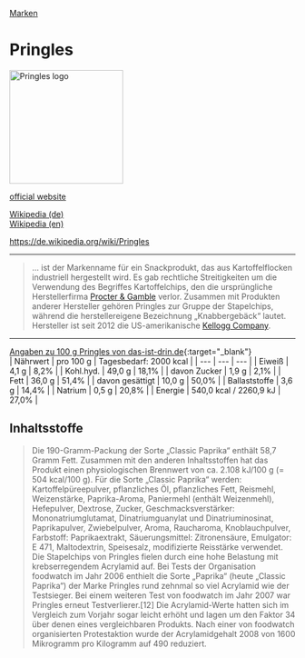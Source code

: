 [Marken](../marken.html)

# Pringles

<img src="https://upload.wikimedia.org/wikipedia/en/7/71/Pringles.svg" height="200" alt="Pringles logo">

<a target="_blank" href="https://www.pringles.com/">official website</a>   

<a target="_blank" href="https://de.wikipedia.org/wiki/Pringles">Wikipedia (de)</a>   
<a target="_blank" href="https://en.wikipedia.org/wiki/Pringles">Wikipedia (en)</a>   


https://de.wikipedia.org/wiki/Pringles

---

> ... ist der Markenname für ein Snackprodukt, das aus Kartoffelflocken industriell hergestellt wird. Es gab rechtliche Streitigkeiten um die Verwendung des Begriffes Kartoffelchips, den die ursprüngliche Herstellerfirma [Procter & Gamble](../konzerne/procter-gamble.html) verlor. Zusammen mit Produkten anderer Hersteller gehören Pringles zur Gruppe der Stapelchips, während die herstellereigene Bezeichnung „Knabbergebäck“ lautet. Hersteller ist seit 2012 die US-amerikanische [Kellogg Company](../konzerne/kellog_company.html).

---

[Angaben zu 100 g Pringles von das-ist-drin.de](http://das-ist-drin.de/Pringles-Original-170-g--6918/){:target="_blank"}   
| Nährwert | pro 100 g  | Tagesbedarf: 2000 kcal |
| ---	| ---	| ---	|
| Eiweiß   	| 4,1 g   	| 8,2%   	|
| Kohl.hyd.   	| 49,0 g |	18,1%   	|
| davon Zucker   	| 1,9 g   	|   	2,1% 	|
| Fett   	| 36,0 g  	|   	51,4% 	|
| davon gesättigt   	| 10,0 g 	  	|   50,0%	|
| Ballaststoffe   	|  3,6 g 	 	| 14,4%  	|
| Natrium   	| 0,5 g 	  	| 20,8%  	|
| Energie   	|  	 	540,0 kcal / 2260,9 kJ 	   	| 27,0%  	|


## Inhaltsstoffe

> Die 190-Gramm-Packung der Sorte „Classic Paprika“ enthält 58,7 Gramm Fett. Zusammen mit den anderen Inhaltsstoffen hat das Produkt einen physiologischen Brennwert von ca. 2.108 kJ/100 g (= 504 kcal/100 g). Für die Sorte „Classic Paprika“ werden: Kartoffelpüreepulver, pflanzliches Öl, pflanzliches Fett, Reismehl, Weizenstärke, Paprika-Aroma, Paniermehl (enthält Weizenmehl), Hefepulver, Dextrose, Zucker, Geschmacksverstärker: Mononatriumglutamat, Dinatriumguanylat und Dinatriuminosinat, Paprikapulver, Zwiebelpulver, Aroma, Raucharoma, Knoblauchpulver, Farbstoff: Paprikaextrakt, Säuerungsmittel: Zitronensäure, Emulgator: E 471, Maltodextrin, Speisesalz, modifizierte Reisstärke verwendet.   
Die Stapelchips von Pringles fielen durch eine hohe Belastung mit krebserregendem Acrylamid auf. Bei Tests der Organisation foodwatch im Jahr 2006 enthielt die Sorte „Paprika“ (heute „Classic Paprika“) der Marke Pringles rund zehnmal so viel Acrylamid wie der Testsieger. Bei einem weiteren Test von foodwatch im Jahr 2007 war Pringles erneut Testverlierer.[12] Die Acrylamid-Werte hatten sich im Vergleich zum Vorjahr sogar leicht erhöht und lagen um den Faktor 34 über denen eines vergleichbaren Produkts. Nach einer von foodwatch organisierten Protestaktion wurde der Acrylamidgehalt 2008 von 1600 Mikrogramm pro Kilogramm auf 490 reduziert.
